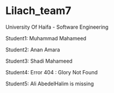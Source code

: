 # Lilach_team7


University Of Haifa - Software Engineering

Student1: Muhammad Mahameed

Student2: Anan Amara

Student3: Shadi Mahameed

Student4: Error 404 : Glory Not Found

Student5: Ali AbedelHalim is missing
